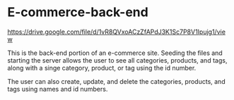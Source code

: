 # E-commerce-back-end

https://drive.google.com/file/d/1vR8QVxoACzZfAPdJ3K1Sc7P8V1Ipujg1/view

This is the back-end portion of an e-commerce site. Seeding the files and starting the server allows the user to see all categories, products, and tags, along with a singe category, product, or tag using the id number. 

The user can also create, update, and delete the categories, products, and tags using names and id numbers.
